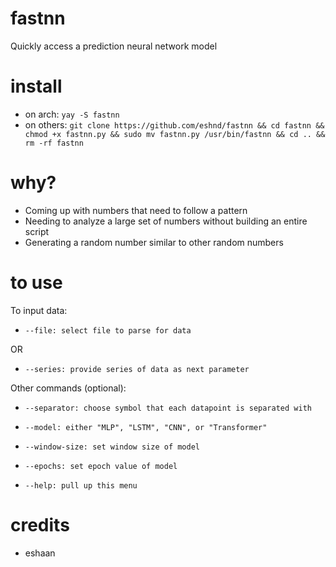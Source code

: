 # fastnn
Quickly access a prediction neural network model
# install
- on arch: ```yay -S fastnn```
- on others: ```git clone https://github.com/eshnd/fastnn && cd fastnn && chmod +x fastnn.py && sudo mv fastnn.py /usr/bin/fastnn && cd .. && rm -rf fastnn```
# why?
- Coming up with numbers that need to follow a pattern
- Needing to analyze a large set of numbers without building an entire script
- Generating a random number similar to other random numbers
# to use
To input data:    
-     --file: select file to parse for data    
OR    
-     --series: provide series of data as next parameter    
Other commands (optional):    
-     --separator: choose symbol that each datapoint is separated with    
-     --model: either "MLP", "LSTM", "CNN", or "Transformer"      
-     --window-size: set window size of model    
-     --epochs: set epoch value of model    
-     --help: pull up this menu    
# credits
- eshaan
